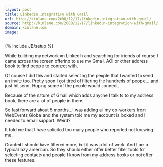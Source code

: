 ```yaml
---
layout: post
title: LinkedIn Integration with Gmail
url: http://kinlane.com/2008/12/17/linkedin-integration-with-gmail/
source: http://kinlane.com/2008/12/17/linkedin-integration-with-gmail/
domain: kinlane.com
image: 
---
```

{% include JB/setup %}<p>While building my network on LinkedIn and searching for friends of course I came across the screen offering to use my Gmail, AOl or other address book to find people to connect with.<p></p>
Of course I did this and started selecting the people that I wanted to send an invite too. Pretty soon I got tired of filtering the hundreds of people....and just hit send. Hoping some of the people would connect.<p></p>
Because of the nature of Gmail which adds anyone I talk to to my address book, there are a lot of people in there.<p></p>
So fast forward about 5 months...I was adding all my co-workers from WebEvents Global and the system told me my account is locked and I needed to email support. Weird?<p></p>
It told me that I have solicited too many people who reported not knowing me.<p></p>
Granted I should have filtered more, but it was a lot of work. And I am a typical lazy american. So they should either offer better filter tools for selecting contacts and people I know from my address books or not offer these features.</p>
